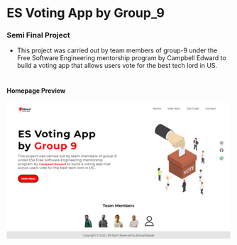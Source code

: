 # ES Voting App by Group_9

### Semi Final Project

- This project was carried out by team members of group-9 under the Free Software Engineering mentorship program by Campbell Edward to build a voting app that allows users vote for the best tech lord in US.
#
#### Homepage Preview 

![Hompage Preview](ES%20Voting%20App/img/Preview.png)